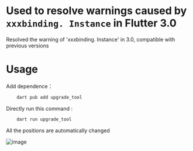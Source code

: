 # Used to resolve warnings caused by `xxxbinding. Instance` in Flutter 3.0

Resolved the warning of 'xxxbinding. Instance' in 3.0, compatible with previous versions


# Usage
Add dependence：
```dart
    dart pub add upgrade_tool
```
Directly run this command :
```dart
    dart run upgrade_tool
```

All the positions are automatically changed

![image](https://user-images.githubusercontent.com/40540394/171779104-5b0b5604-7093-4a70-85e4-c3a5b3a8d776.png)
